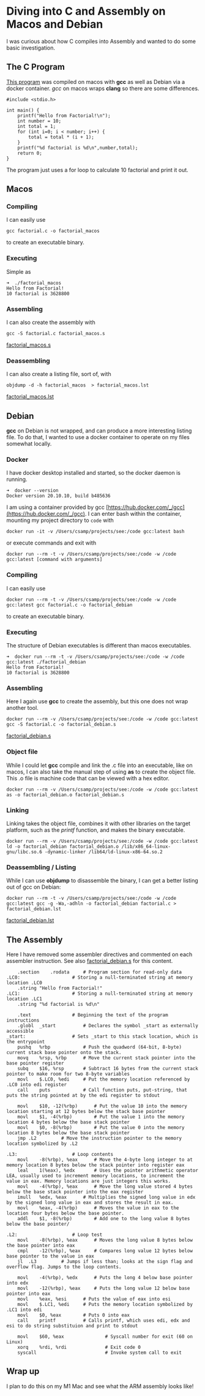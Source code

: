 # Diving into C and Assembly on Macos and Debian

I was curious about how C compiles into Assembly and wanted to do some basic investigation.

## The C Program

[This program](factorial.c) was compiled on macos with **gcc** as well as Debian via a docker container. *gcc* on macos wraps **clang** so there are some differences.

```
#include <stdio.h>

int main() {
    printf("Hello from Factorial!\n");
    int number = 10;
    int total = 1;
    for (int i=0; i < number; i++) {
        total = total * (i + 1);
    }
    printf("%d factorial is %d\n",number,total);
    return 0;
}
```

The program just uses a for loop to calculate 10 factorial and print it out.

## Macos

### Compiling

I can easily use
```
gcc factorial.c -o factorial_macos
```
to create an executable binary. 

### Executing

Simple as
```
➜  ./factorial_macos
Hello from Factorial!
10 factorial is 3628800
```

### Assembling

I can also create the assembly with
```
gcc -S factorial.c factorial_macos.s
```
[factorial_macos.s](factorial_macos.s)

### Deassembling

I can also create a listing file, sort of, with 
```
objdump -d -h factorial_macos  > factorial_macos.lst
```
[factorial_macos.lst](factorial_macos.lst)

## Debian

**gcc** on Debian is not wrapped, and can produce a more interesting listing file. To do that, I wanted to use a docker container to operate on my files somewhat locally.

### Docker

I have docker desktop installed and started, so the docker daemon is running. 

```
➜  docker --version
Docker version 20.10.10, build b485636
```

I am using a container provided by gcc [https://hub.docker.com/_/gcc](https://hub.docker.com/_/gcc). I can enter bash within the container, mounting my project directory to `code` with
```
docker run -it -v /Users/csamp/projects/see:/code gcc:latest bash
```
or execute commands and exit with
```
docker run --rm -t -v /Users/csamp/projects/see:/code -w /code gcc:latest [command with arguments]
```
### Compiling

I can easily use
```
docker run --rm -t -v /Users/csamp/projects/see:/code -w /code gcc:latest gcc factorial.c -o factorial_debian
```
to create an executable binary. 

### Executing

The structure of Debian executables is different than macos executables.
```
➜  docker run --rm -t -v /Users/csamp/projects/see:/code -w /code gcc:latest ./factorial_debian
Hello from Factorial!
10 factorial is 3628800
```

### Assembling

Here I again use **gcc** to create the assembly, but this one does not wrap another tool.
```
docker run --rm -v /Users/csamp/projects/see:/code -w /code gcc:latest gcc -S factorial.c -o factorial_debian.s 
```
[factorial_debian.s](factorial_debian.s)

### Object file

While I could let **gcc** compile and link the .c file into an executable, like on macos, I can also take the manual step of using **as** to create the object file. This .o file is machine code that can be viewed with a hex editor.
```
docker run --rm -v /Users/csamp/projects/see:/code -w /code gcc:latest as -o factorial_debian.o factorial_debian.s
```

### Linking

Linking takes the object file, combines it with other libraries on the target platform, such as the *printf* function, and makes the binary executable.

```
docker run --rm -v /Users/csamp/projects/see:/code -w /code gcc:latest ld -o factorial_debian factorial_debian.o /lib/x86_64-linux-gnu/libc.so.6 -dynamic-linker /lib64/ld-linux-x86-64.so.2
```

### Deassembling / Listing

While I can use **objdump** to disassemble the binary, I can get a better listing out of gcc on Debian:
```
docker run --rm -t -v /Users/csamp/projects/see:/code -w /code gcc:latest gcc -g -Wa,-adhln -o factorial_debian factorial.c > factorial_debian.lst 
```
[factorial_debian.lst](factorial_debian.lst)

## The Assembly

Here I have removed some assembler directives and commented on each assembler instruction. See also [factorial_debian.s](factorial_debian.s) for this content.

```
	.section	.rodata		# Program section for read-only data
.LC0:					# Storing a null-terminated string at memory location .LC0
	.string	"Hello from Factorial!"
.LC1:					# Storing a null-terminated string at memory location .LC1
	.string	"%d factorial is %d\n"

	.text				# Beginning the text of the program instructions
	.globl	_start			# Declares the symbol _start as externally accessible
_start:					# Sets _start to this stack location, which is the entrypoint
	pushq	%rbp			# Push the quadword (64-bit, 8-byte) current stack base pointer onto the stack.
	movq	%rsp, %rbp		# Move the current stack pointer into the base pointer register
	subq	$16, %rsp		# Subtract 16 bytes from the current stack pointer to make room for two 8-byte variables
	movl	$.LC0, %edi		# Put the memory location referenced by .LC0 into edi register
	call	puts			# Call function puts, put-string, that puts the string pointed at by the edi register to stdout

	movl	$10, -12(%rbp)		# Put the value 10 into the memory location starting at 12 bytes below the stack base pointer
	movl	$1, -4(%rbp)		# Put the value 1 into the memory location 4 bytes below the base stack pointer
	movl	$0, -8(%rbp)		# Put the value 0 into the memory location 8 bytes below the base stack pointer
	jmp	.L2			# Move the instruction pointer to the memory location symbolized by .L2

.L3:					# Loop contents
	movl	-8(%rbp), %eax		# Move the 4-byte long integer to at memory location 8 bytes below the stack pointer into register eax
	leal	1(%eax), %edx		# Uses the pointer arithmetic operator LEA, usually used to increment memory locations, to increment the value in eax. Memory locations are just integers this works.
	movl	-4(%rbp), %eax		# Move the long value stored 4 bytes below the base stack pointer into the eax register
	imull	%edx, %eax		# Multiplies the signed long value in edx by the signed long value in eax and stores the result in eax.
	movl	%eax, -4(%rbp)		# Moves the value in eax to the location four bytes below the base pointer.
	addl	$1, -8(%rbp)		# Add one to the long value 8 bytes below the base pointer/

.L2:					# Loop test
	movl	-8(%rbp), %eax		# Moves the long value 8 bytes below the base pointer into eax
	cmpl	-12(%rbp), %eax 	# Compares long value 12 bytes below base pointer to the value in eax
	jl	.L3			# Jumps if less than; looks at the sign flag and overflow flag. Jumps to the loop contents.

	movl	-4(%rbp), %edx		# Puts the long 4 below base pointer into edx
	movl	-12(%rbp), %eax		# Puts the long value 12 below base pointer into eax
	movl	%eax, %esi		# Puts the value of eax into esi
	movl	$.LC1, %edi		# Puts the memory location symbolized by .LC1 into edi
	movl	$0, %eax		# Puts 0 into eax
	call	printf			# Calls printf, which uses edi, edx and esi to do string substituion and print to stdout 

    movl    $60, %eax       		# Syscall number for exit (60 on Linux)
    xorq    %rdi, %rdi      		# Exit code 0
    syscall                 		# Invoke system call to exit

```

## Wrap up

I plan to do this on my M1 Mac and see what the ARM assembly looks like!
